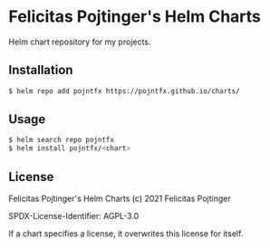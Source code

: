 # Felicitas Pojtinger's Helm Charts

Helm chart repository for my projects.

## Installation

```bash
$ helm repo add pojntfx https://pojntfx.github.io/charts/
```

## Usage

```bash
$ helm search repo pojntfx
$ helm install pojntfx/<chart>
```

## License

Felicitas Pojtinger's Helm Charts (c) 2021 Felicitas Pojtinger

SPDX-License-Identifier: AGPL-3.0

If a chart specifies a license, it overwrites this license for itself.
